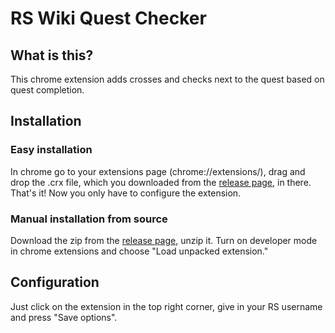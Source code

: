 # RS Wiki Quest Checker
## What is this?
This chrome extension adds crosses and checks next to the quest based on quest completion.

## Installation
### Easy installation
In chrome go to your extensions page (chrome://extensions/), drag and drop the .crx file, which you downloaded from the [release page](https://github.com/MidasLamb/RS-Wiki-Quest-Checker/releases), in there. That's it! Now you only have to configure the extension.

### Manual installation from source
Download the zip from the [release page](https://github.com/MidasLamb/RS-Wiki-Quest-Checker/releases), unzip it. Turn on developer mode in chrome extensions and choose "Load unpacked extension."

## Configuration
Just click on the extension in the top right corner, give in your RS username and press "Save options".
